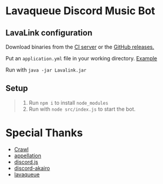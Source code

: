 # Lavaqueue Discord Music Bot

## LavaLink configuration
Download binaries from the [CI server](https://ci.fredboat.com/viewLog.html?buildId=lastSuccessful&buildTypeId=Lavalink_Build&tab=artifacts&guest=1) or the [GitHub releases.](https://github.com/Frederikam/Lavalink/releases)

Put an `application.yml` file in your working directory. [Example](https://github.com/Frederikam/Lavalink/blob/master/LavalinkServer/application.yml.example)

Run with `java -jar Lavalink.jar`

## Setup

>   1. Run `npm i` to install `node_modules`
>   2. Run with `node src/index.js` to start the bot.

# Special Thanks
- [Crawl](https://github.com/iCrawl)
- [appellation](https://github.com/appellation)
- [discord.js](https://github.com/discordjs/discord.js)
- [discord-akairo](https://github.com/discord-akairo/discord-akairo)
- [lavaqueue](https://github.com/lavalibs/lavaqueue)